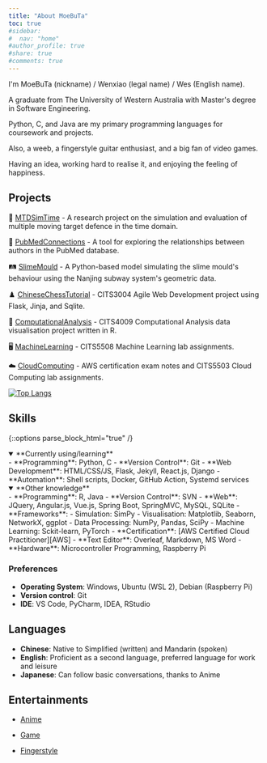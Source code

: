 ```yaml
---
title: "About MoeBuTa"
toc: true
#sidebar:
#  nav: "home"
#author_profile: true
#share: true
#comments: true
---
```

I'm MoeBuTa (nickname) / Wenxiao (legal name) / Wes (English name).

A graduate from The University of Western Australia with Master's degree in Software Engineering.

Python, C, and Java are my primary programming languages for coursework and projects.

Also, a weeb, a fingerstyle guitar enthusiast, and a big fan of video games.

Having an idea, working hard to realise it, and enjoying the feeling of happiness.

## Projects

🔐 [MTDSimTime](https://github.com/MoeBuTa/MTDSimTime) - A research project on the simulation and evaluation of multiple moving target defence in the time domain.

🏥 [PubMedConnections](https://github.com/PubMedConnections/PubMedConnections) - A tool for exploring the relationships between authors in the PubMed database. 

🛤️ [SlimeMould](https://github.com/MoeBuTa/SlimeMould) - A Python-based model simulating the slime mould's behaviour using the Nanjing subway system's geometric data.

♟️ [ChineseChessTutorial](https://github.com/MoeBuTa/ChineseChessTutorial) - CITS3004 Agile Web Development project using Flask, Jinja, and Sqlite.

🔢 [ComputationalAnalysis](https://github.com/MoeBuTa/ComputationalAnalysis) - CITS4009 Computational Analysis data visualisation project written in R.

🖥️ [MachineLearning](https://github.com/MoeBuTa/MachineLearning) - CITS5508 Machine Learning lab assignments.

☁️ [CloudComputing](https://github.com/MoeBuTa/CloudComputing) - AWS certification exam notes and CITS5503 Cloud Computing lab assignments.

[![Top Langs](https://github-readme-stats.vercel.app/api/top-langs/?username=MoeBuTa&layout=donut&theme=tokyonight)](https://github.com/MoeBuTa/github-readme-stats)

[//]: # ( [![MoeBuTa's GitHub stats]&#40;https://github-readme-stats.vercel.app/api?username=MoeBuTa&theme=tokyonight&#41;]&#40;https://github.com/MoeBuTa/github-readme-stats&show_icons=true&#41;)

## Skills

{::options parse_block_html="true" /}


<details open markdown="1">
<summary> **Currently using/learning**
</summary>
 - **Programming**: Python, C
 - **Version Control**: Git
 - **Web Development**: HTML/CSS/JS, Flask, Jekyll, React.js, Django
 - **Automation**: Shell scripts, Docker, GitHub Action, Systemd services
</details>


<details open markdown="1">
<summary> **Other knowledge**
</summary>
 - **Programming**: R, Java
 - **Version Control**: SVN
 - **Web**: JQuery, Angular.js, Vue.js, Spring Boot, SpringMVC, MySQL, SQLite
 - **Frameworks**: 
   - Simulation: SimPy 
   - Visualisation: Matplotlib, Seaborn, NetworkX, ggplot
   - Data Processing: NumPy, Pandas, SciPy
   - Machine Learning: Sckit-learn, PyTorch
 - **Certification**: [AWS Certified Cloud Practitioner][AWS]
 - **Text Editor**: Overleaf, Markdown, MS Word
 - **Hardware**: Microcontroller Programming, Raspberry Pi
</details>

### Preferences

- **Operating System**: Windows, Ubuntu (WSL 2), Debian (Raspberry Pi)
- **Version control**: Git
- **IDE**: VS Code, PyCharm, IDEA, RStudio

## Languages

- **Chinese**: Native to Simplified (written) and Mandarin (spoken)
- **English**: Proficient as a second language, preferred language for work and leisure
- **Japanese**: Can follow basic conversations, thanks to Anime <i class='fa-brands fa-bilibili'></i>

## Entertainments

- [Anime](/dip)
- [Game](/dip)
- [Fingerstyle](/dip)


  [UWA]: https://www.uwa.edu.au/
  [AWS]: https://www.credly.com/badges/82057be6-157e-4f61-9707-8d84f519eef7/linked_in_profile